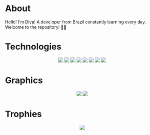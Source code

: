 


# About

Hello! I'm Diva! A developer from Brazil constantly learning every day. Welcome to the repository! 👨‍💻


# Technologies

<div align="center">
  <img src="https://img.shields.io/badge/HTML5-3EAAAF?style=for-the-badge&logo=html5&logoColor=white"/>
  <img src="https://img.shields.io/badge/PHP-3EAAAF?style=for-the-badge&logo=php&logoColor=white"/>
  <img src="https://img.shields.io/badge/CSS3-3EAAAF?style=for-the-badge&logo=css3&logoColor=white"/>
  <img src="https://img.shields.io/badge/Lua-3EAAAF?style=for-the-badge&logo=lua&logoColor=white"/>
  <img src="https://img.shields.io/badge/Wordpress-3EAAAF?style=for-the-badge&logo=wordpress&logoColor=white"/>
  <img src="https://img.shields.io/badge/Wix-3EAAAF?style=for-the-badge&logo=wix&logoColor=white"/>
  <img src="https://img.shields.io/badge/Hostinger-3EAAAF?style=for-the-badge&logo=hostinger&logoColor=white"/>
  <img src="https://img.shields.io/badge/Canva-3EAAAF.svg?&style=for-the-badge&logo=Canva&logoColor=white"/>


</div>


# Graphics

<div align="center">
  <img src="https://github-readme-stats.vercel.app/api?username=divinhaah&show_icons=true&theme=algolia&hide_border=true">
  <img src="https://github-readme-stats.vercel.app/api/top-langs/?username=divinhaah&include_all_commits=true&langs_count=8&theme=algolia&layout=compact&hide_border=true">
</div>


# Trophies

<div align="center">
  <img src="https://github-profile-trophy.vercel.app/?username=divinhaah&theme=algolia&column=4&margin-h=5&margin-w=5&no-frame=true" />
</div>
